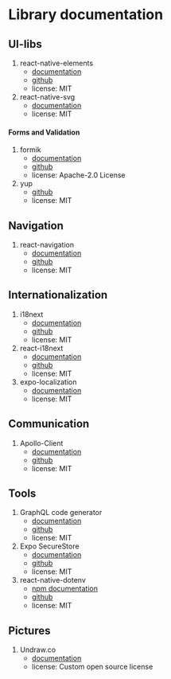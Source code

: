 # Library documentation

## UI-libs

1. react-native-elements
    - [documentation](https://reactnativeelements.com/)
    - [github](https://github.com/react-native-elements/react-native-elements)
    - license: MIT
1. react-native-svg
    - [documentation](https://docs.expo.io/versions/latest/sdk/svg/)
    - license: MIT

#### Forms and Validation

1. formik
    - [documentation](https://formik.org/docs/overview)
    - [github](https://github.com/formium/formik)
    - license: Apache-2.0 License
1. yup
    - [github](https://github.com/jquense/yup)
    - license: MIT

## Navigation

1. react-navigation
    - [documentation](https://reactnavigation.org/docs/getting-started)
    - [github](https://github.com/react-navigation/react-navigation)
    - license: MIT

## Internationalization

1. i18next
    - [documentation](https://www.i18next.com/)
    - [github](https://github.com/i18next/i18next)
    - license: MIT
1. react-i18next
    - [documentation](https://react.i18next.com/)
    - [github](https://github.com/i18next/react-i18next)
    - license: MIT
1. expo-localization
    - [documentation](https://docs.expo.io/versions/latest/sdk/localization/)
    - license: MIT

## Communication

1. Apollo-Client
    - [documentation](https://www.apollographql.com/docs/react/)
    - [github](https://github.com/apollographql/apollo-client)
    - license: MIT

## Tools

1. GraphQL code generator
    - [documentation](https://www.graphql-code-generator.com/)
    - [github](https://github.com/dotansimha/graphql-code-generator)
    - license: MIT
1. Expo SecureStore
    - [documentation](https://docs.expo.io/versions/latest/sdk/securestore/)
    - [github](https://github.com/expo/expo/tree/master/packages/expo-secure-store)
    - license: MIT
1. react-native-dotenv
    - [npm documentation](https://www.npmjs.com/package/react-native-dotenv)
    - [github](https://github.com/goatandsheep/react-native-dotenv)
    - license: MIT

## Pictures

1. Undraw.co
    - [documentation](https://undraw.co/)
    - license: Custom open source license
